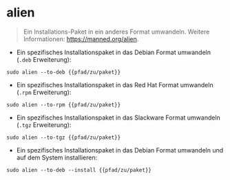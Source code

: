 # alien

> Ein Installations-Paket in ein anderes Format umwandeln.
> Weitere Informationen: <https://manned.org/alien>.

- Ein spezifisches Installationspaket in das Debian Format umwandeln (`.deb` Erweiterung):

`sudo alien --to-deb {{pfad/zu/paket}}`

- Ein spezifisches Installationspaket in das Red Hat Format umwandeln (`.rpm` Erweiterung):

`sudo alien --to-rpm {{pfad/zu/paket}}`

- Ein spezifisches Installationspaket in das Slackware Format umwandeln (`.tgz` Erweiterung):

`sudo alien --to-tgz {{pfad/zu/paket}}`

- Ein spezifisches Installationspaket in das Debian Format umwandeln und auf dem System installieren:

`sudo alien --to-deb --install {{pfad/zu/paket}}`
